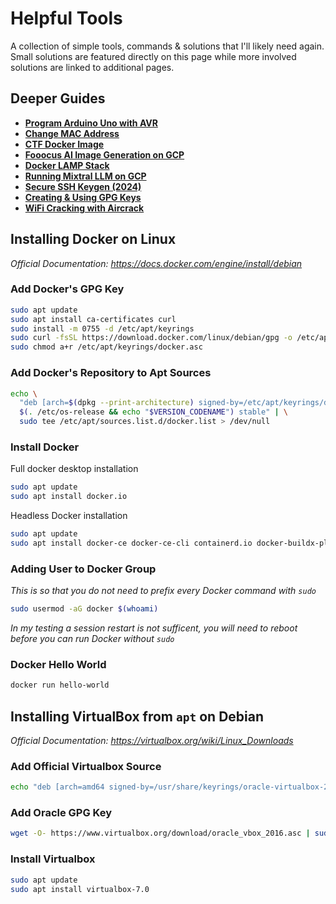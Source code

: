 # Helpful Tools
A collection of simple tools, commands & solutions that I'll likely need again. Small solutions are featured directly on this page while more involved solutions are linked to additional pages.

## Deeper Guides

 - **[Program Arduino Uno with AVR](./AVR-PWM-on-Arduino-Uno)**
 - **[Change MAC Address](./Change-MAC-Address)**
 - **[CTF Docker Image](./CTF-Docker)**
 - **[Fooocus AI Image Generation on GCP](./Fooocus-on-GCP)**
 - **[Docker LAMP Stack](./LAMP-Image)**
 - **[Running Mixtral LLM on GCP](./Mixtral-on-GCP)**
 - **[Secure SSH Keygen (2024)](./SSH-Keygen)**
 - **[Creating & Using GPG Keys](./gpg-usage)**
 - **[WiFi Cracking with Aircrack](./wifi-pwd-cracking)**

## Installing Docker on Linux

*Official Documentation: https://docs.docker.com/engine/install/debian*

### Add Docker's GPG Key
```bash
sudo apt update
sudo apt install ca-certificates curl
sudo install -m 0755 -d /etc/apt/keyrings
sudo curl -fsSL https://download.docker.com/linux/debian/gpg -o /etc/apt/keyrings/docker.asc
sudo chmod a+r /etc/apt/keyrings/docker.asc
```

### Add Docker's Repository to Apt Sources
```bash
echo \
  "deb [arch=$(dpkg --print-architecture) signed-by=/etc/apt/keyrings/docker.asc] https://download.docker.com/linux/debian \
  $(. /etc/os-release && echo "$VERSION_CODENAME") stable" | \
  sudo tee /etc/apt/sources.list.d/docker.list > /dev/null
```

### Install Docker
Full docker desktop installation
```bash
sudo apt update
sudo apt install docker.io
```

Headless Docker installation
```bash
sudo apt update
sudo apt install docker-ce docker-ce-cli containerd.io docker-buildx-plugin docker-compose-plugin
```

### Adding User to Docker Group
*This is so that you do not need to prefix every Docker command with `sudo`*
```bash
sudo usermod -aG docker $(whoami)
```
*In my testing a session restart is not sufficent, you will need to reboot before you can run Docker without `sudo`*

### Docker Hello World
```bash
docker run hello-world
```

## Installing VirtualBox from `apt` on Debian

*Official Documentation: https://virtualbox.org/wiki/Linux_Downloads*

### Add Official Virtualbox Source
```bash
echo "deb [arch=amd64 signed-by=/usr/share/keyrings/oracle-virtualbox-2016.gpg] https://download.virtualbox.org/virtualbox/debian $(. /etc/os-release && echo "$VERSION_CODENAME") contrib" | sudo tee /etc/apt/sources.list.d/virtualbox.list > /dev/null
```

### Add Oracle GPG Key
```bash
wget -O- https://www.virtualbox.org/download/oracle_vbox_2016.asc | sudo gpg --yes --output
```

### Install Virtualbox
```bash
sudo apt update
sudo apt install virtualbox-7.0
```

